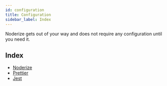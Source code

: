 ```yaml
---
id: configuration
title: Configuration
sidebar_label: Index
---
```


Noderize gets out of your way and does not require any configuration until you need it.

## Index

* [Noderize](configuration-noderize.md)
* [Prettier](configuration-prettier.md)
* [Jest](configuration-jest.md)